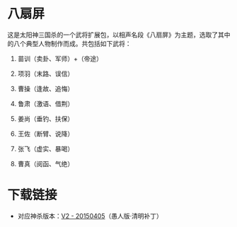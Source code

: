# 八扇屏

这是太阳神三国杀的一个武将扩展包，以相声名段《八扇屏》为主题，选取了其中的八个典型人物制作而成。共包括如下武将：

1. 苗训（卖卦、军师）+（帝途）

2. 项羽（末路、误信）

3. 曹操（逢故、追悔）

4. 鲁肃（激语、借荆）

5. 姜尚（垂钓、扶保）

6. 王佐（断臂、说降）

7. 张飞（虚实、暴喝）

8. 曹真（阅函、气绝）

# 下载链接

- 对应神杀版本：[V2 - 20150405](https://github.com/DGAH-works/screens/archive/20150405.zip)（愚人版·清明补丁）
